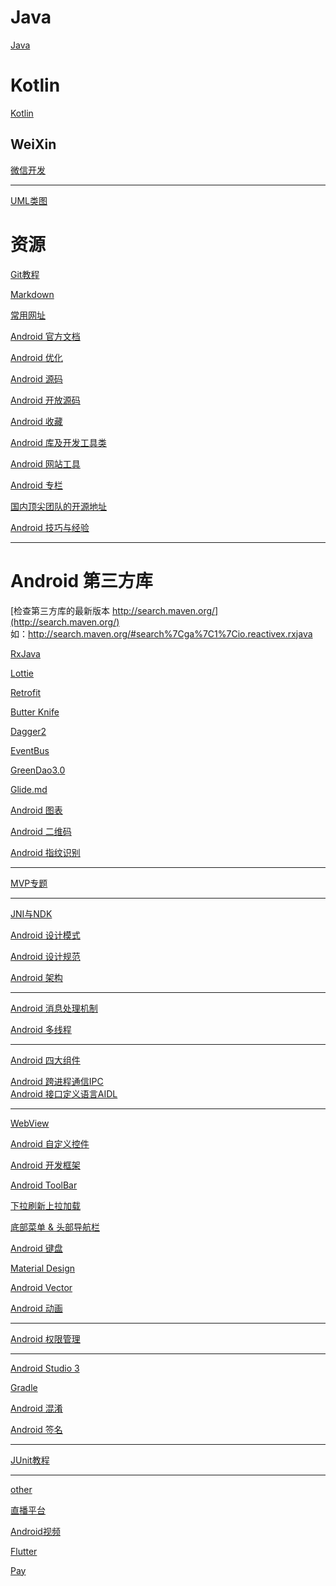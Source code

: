 Java
===

[Java](https://github.com/hncgc/Android/tree/master/java)  

Kotlin
===

[Kotlin](https://github.com/hncgc/Android/blob/master/Kotlin/Kotlin.md)  

WeiXin
---

[微信开发](https://github.com/hncgc/Android/blob/master/weixin/WeChatDevelopment.md)  

-----

[UML类图](https://github.com/hncgc/Android/blob/master/UML%E7%B1%BB%E5%9B%BE.md)  

资源
===

[Git教程](https://github.com/hncgc/Android/blob/master/Git%E6%95%99%E7%A8%8B.md)  

[Markdown](https://github.com/hncgc/Android/blob/master/android/Markdown.md)  

[常用网址](https://github.com/hncgc/Android/blob/master/android/%E5%B8%B8%E7%94%A8%E7%BD%91%E5%9D%80.md)  

[Android 官方文档](https://github.com/hncgc/Android/blob/master/android/Android%E5%AE%98%E6%96%B9%E6%96%87%E6%A1%A3.md)  

[Android 优化](https://github.com/hncgc/Android/blob/master/android/Android%E4%BC%98%E5%8C%96.md)  

[Android 源码](https://github.com/hncgc/Android/blob/master/android/Android%E6%BA%90%E7%A0%81.md)  

[Android 开放源码](https://github.com/hncgc/Android/blob/master/android/Android%E5%BC%80%E6%94%BE%E6%BA%90%E7%A0%81.md)  

[Android 收藏](https://github.com/hncgc/Android/blob/master/android/Android%E6%94%B6%E8%97%8F.md)  

[Android 库及开发工具类](https://github.com/hncgc/Android/blob/master/android/Android%E5%BA%93%E5%8F%8A%E5%BC%80%E5%8F%91%E5%B7%A5%E5%85%B7%E7%B1%BB.md)  

[Android 网站工具](https://github.com/hncgc/Android/blob/master/android/Android%E7%BD%91%E7%AB%99%E5%B7%A5%E5%85%B7.md)  

[Android 专栏](https://github.com/hncgc/Android/blob/master/android/Android%E4%B8%93%E6%A0%8F.md)  

[国内顶尖团队的开源地址](
https://github.com/hncgc/Android/blob/master/android/%E5%9B%BD%E5%86%85%E9%A1%B6%E5%B0%96%E5%9B%A2%E9%98%9F%E7%9A%84%E5%BC%80%E6%BA%90%E5%9C%B0%E5%9D%80.md)  

[Android 技巧与经验](https://github.com/hncgc/Android/blob/master/android/Android%E6%8A%80%E5%B7%A7%E4%B8%8E%E7%BB%8F%E9%AA%8C.md)  


---

Android 第三方库
===

[检查第三方库的最新版本 http://search.maven.org/](http://search.maven.org/)  
如：http://search.maven.org/#search%7Cga%7C1%7Cio.reactivex.rxjava  

[RxJava](https://github.com/hncgc/Android/blob/master/android/Rxjava.md)  

[Lottie](https://github.com/hncgc/Android/blob/master/android/Lottie.md)  

[Retrofit](https://github.com/hncgc/Android/blob/master/android/Retrofit.md)  

[Butter Knife](https://github.com/hncgc/Android/blob/master/android/ButterKnife.md)  

[Dagger2](https://github.com/hncgc/Android/blob/master/android/Dagger2.md)  

[EventBus](https://github.com/hncgc/Android/blob/master/android/EventBus.md)  

[GreenDao3.0](https://github.com/hncgc/Android/blob/master/android/GreenDao3.0.md)  

[Glide.md](https://github.com/hncgc/Android/blob/master/android/Glide.md)  

[Android 图表](https://github.com/hncgc/Android/blob/master/android/Android%E5%9B%BE%E8%A1%A8.md)  

[Android 二维码](https://github.com/hncgc/Android/blob/master/android/Android%E4%BA%8C%E7%BB%B4%E7%A0%81.md)  

[Android 指纹识别](https://github.com/hncgc/Android/blob/master/android/Android%E6%8C%87%E7%BA%B9%E8%AF%86%E5%88%AB.md)  


---

[MVP专题](https://github.com/hncgc/Android/blob/master/android/MVP%E4%B8%93%E9%A2%98.md)  

---

[JNI与NDK](https://github.com/hncgc/Android/blob/master/android/JNI%E4%B8%8ENDK.md)  

[Android 设计模式](https://github.com/hncgc/Android/blob/master/android/Android%E8%AE%BE%E8%AE%A1%E6%A8%A1%E5%BC%8F.md)  

[Android 设计规范](https://github.com/hncgc/Android/blob/master/android/Android%E8%AE%BE%E8%AE%A1%E8%A7%84%E8%8C%83.md)  

[Android 架构](https://github.com/hncgc/Android/blob/master/android/Android%E6%9E%B6%E6%9E%84.md)  

-----

[Android 消息处理机制](https://github.com/hncgc/Android/blob/master/android/Android%E6%B6%88%E6%81%AF%E5%A4%84%E7%90%86%E6%9C%BA%E5%88%B6.md)  

[Android 多线程](https://github.com/hncgc/Android/blob/master/android/Android%E5%A4%9A%E7%BA%BF%E7%A8%8B.md)  

---

[Android 四大组件](https://github.com/hncgc/Android/blob/master/android/Android%E5%9B%9B%E5%A4%A7%E7%BB%84%E4%BB%B6.md)  

[Android 跨进程通信IPC](https://github.com/hncgc/Android/blob/master/android/Android%E8%B7%A8%E8%BF%9B%E7%A8%8B%E9%80%9A%E4%BF%A1IPC.md)  
[Android 接口定义语言AIDL](https://github.com/hncgc/Android/blob/master/android/Android%E6%8E%A5%E5%8F%A3%E5%AE%9A%E4%B9%89%E8%AF%AD%E8%A8%80AIDL.md)  

----

[WebView](https://github.com/hncgc/Android/blob/master/android/WebView.md)  

[Android 自定义控件](https://github.com/hncgc/Android/blob/master/android/Android%E8%87%AA%E5%AE%9A%E4%B9%89%E6%8E%A7%E4%BB%B6.md)  

[Android 开发框架](https://github.com/hncgc/Android/blob/master/android/Android%E5%BC%80%E5%8F%91%E6%A1%86%E6%9E%B6.md)  


[Android ToolBar](https://github.com/hncgc/Android/blob/master/android/AndroidToolBar.md)  

[下拉刷新上拉加载](https://github.com/hncgc/Android/blob/master/android/%E4%B8%8B%E6%8B%89%E5%88%B7%E6%96%B0%E4%B8%8A%E6%8B%89%E5%8A%A0%E8%BD%BD.md)  

[底部菜单 & 头部导航栏](https://github.com/hncgc/Android/blob/master/android/%E5%BA%95%E9%83%A8%E8%8F%9C%E5%8D%95%26%E5%A4%B4%E9%83%A8%E5%AF%BC%E8%88%AA%E6%A0%8F.md)  


[Android 键盘](https://github.com/hncgc/Android/blob/master/android/Android%E9%94%AE%E7%9B%98.md)  


[Material Design](https://github.com/hncgc/Android/blob/master/android/MaterialDesign.md)  


[Android Vector](https://github.com/hncgc/Android/blob/master/android/AndroidVector.md)  

[Android 动画](https://github.com/hncgc/Android/blob/master/android/Android%E5%8A%A8%E7%94%BB.md)  

----

[Android 权限管理](https://github.com/hncgc/Android/blob/master/android/Android%E6%9D%83%E9%99%90%E7%AE%A1%E7%90%86.md) 

----

[Android Studio 3](https://github.com/hncgc/Android/blob/master/android/AndroidStudio3.md)  

[Gradle](https://github.com/hncgc/Android/blob/master/android/Gradle.md)  

[Android 混淆](https://github.com/hncgc/Android/blob/master/android/Android%E6%B7%B7%E6%B7%86.md)  

[Android 签名](https://github.com/hncgc/Android/blob/master/android/Android%E7%AD%BE%E5%90%8D.md)  

----

[JUnit教程](https://github.com/hncgc/Android/blob/master/android/JUnit%E6%95%99%E7%A8%8B.md)  

---

[other](https://github.com/hncgc/Android/blob/master/android/other.md)  

[直播平台](https://github.com/hncgc/Android/blob/master/%E7%9B%B4%E6%92%AD%E5%B9%B3%E5%8F%B0.md)  

[Android视频](https://github.com/hncgc/Android/tree/master/Video)  

[Flutter](https://github.com/hncgc/Android/blob/master/Flutter.md)  

[Pay](https://github.com/hncgc/Android/tree/master/pay)  


